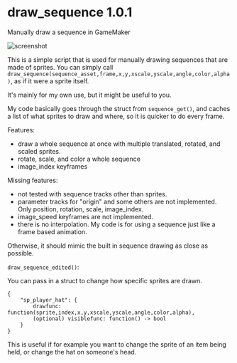 # draw_sequence 1.0.1
Manually draw a sequence in GameMaker

![screenshot](https://github.com/user-attachments/assets/e01390da-f612-436e-ac23-c2a36664c06c)



This is a simple script that is used for manually drawing sequences that are made of sprites. You can simply call `draw_sequence(sequence_asset,frame,x,y,xscale,yscale,angle,color,alpha)`, as if it were a sprite itself.

It's mainly for my own use, but it might be useful to you.

My code basically goes through the struct from `sequence_get()`, and caches a list of what sprites to draw and where, so it is quicker to do every frame.


Features:

- draw a whole sequence at once with multiple translated, rotated, and scaled sprites.
- rotate, scale, and color a whole sequence
- image_index keyframes

Missing features:
- not tested with sequence tracks other than sprites.
- parameter tracks for "origin" and some others are not implemented. Only position, rotation, scale, image_index.
- image_speed keyframes are not implemented. 
- there is no interpolation. My code is for using a sequence just like a frame based animation.

Otherwise, it should mimic the built in sequence drawing as close as possible. 


`draw_sequence_edited()`:

You can pass in a struct to change how specific sprites are drawn.
```gml
{
	"sp_player_hat": {
		drawfunc: function(sprite,index,x,y,xscale,yscale,angle,color,alpha),
		(optional) visiblefunc: function() -> bool
	}
}
```
This is useful if for example you want to change the sprite of an item being held, or change the hat on someone's head. 

